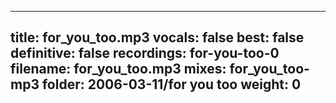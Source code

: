
---
title: for_you_too.mp3
vocals: false
best: false
definitive: false
recordings: for-you-too-0
filename: for_you_too.mp3
mixes: for_you_too-mp3
folder: 2006-03-11/for you too
weight: 0
---
